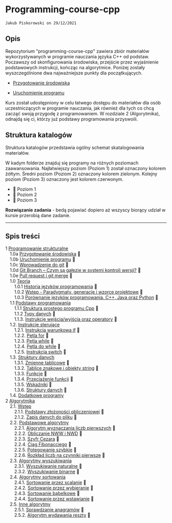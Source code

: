 # Programming-course-cpp

`Jakub Piskorowski on 29/12/2021`

## Opis

Repozytorium "programming-course-cpp" zawiera zbiór materiałów wykorzystywanych w programie nauczania języka C++ od podstaw. Poczawszy od skonfigurowania środowiska, przejście przez wyjaśnienie podstawowych instrukcji, kończąc na algorytmice. Poniżej zostały wyszczególnione dwa najważniejsze punkty dla początkujących.

- [Przygotowanie środowiska](1-programowanie-strukturalne/1-0a-przygotowanie-srodowiska/README.md)

- [Uruchomienie programu](1-programowanie-strukturalne/1-0b-uruchomienie-programu/README.md)

Kurs został udostępniony w celu łatwego dostępu do materiałów dla osób uczestniczących w programie nauczania, jak również dla tych co chcą zacząć swoją przygodę z programowaniem. W rozdziale 2 (Algorytmika), odnajdą się ci, którzy już podstawy programowania przyswoili.

## Struktura katalogów

Struktura katalogów przedstawia ogólny schemat skatalogowania materiałów.

W kadym folderze znajduj się programy na różnych poziomach zaawansowania. Najłatwiejszy poziom (Poziom 1) został oznaczony kolorem żółtym. Średni poziom (Poziom 2) oznaczony kolorem zielonym. Kolejny poziom (Poziom 3) oznaczony jest kolorem czerwonym.

- &#x1F4D2; Poziom 1
- &#x1F4D7; Poziom 2
- &#x1F4D5; Poziom 3

**Rozwiązanie zadania** - bedą pojawiać dopiero aż wszyscy biorący udział w kursie przerobią dane zadanie.

---

## Spis treści

1 [Programowanie strukturalne](1-programowanie-strukturalne/README.md) \
&emsp;1.0a [Przygotowanie środowiska](1-programowanie-strukturalne/1-0a-przygotowanie-srodowiska/README.md) &#x1F4D2; \
&emsp;1.0b [Uruchomienie programu](1-programowanie-strukturalne/1-0b-uruchomienie-programu/README.md) &#x1F4D2; \
&emsp;1.0c [Wprowadzenie do git](1-programowanie-strukturalne/1-0c-wprowadzenie-do-git/README.md) &#x1F4D2; \
&emsp;1.0d [Git Branch – Czym są gałęzie w systemi kontroli wersji?](./1-programowanie-strukturalne/1-0d-git-branch/README.md) &#x1F4D7; \
&emsp;1.0e [Pull request i git merge](1-programowanie-strukturalne/1-0e-pull-request-merge/README.md) &#x1F4D7; \
&emsp;1.0 [Teoria](1-programowanie-strukturalne/1-0-teoria/README.md) \
&emsp;&emsp;1.0.1 [Historia języków programowania](1-programowanie-strukturalne/1-0-teoria/1-0-1-historia-jezykow/README.md) &#x1F4D2;\
&emsp;&emsp;1.0.2 [Wstęp - Paradygmaty, generacje i wzorce projektowe](1-programowanie-strukturalne/1-0-teoria/1-0-2-paradygmaty-generacje-wzorce/README.md) &#x1F4D2;\
&emsp;&emsp;1.0.3 [Porównanie języków programowania. C++, Java oraz Python](1-programowanie-strukturalne/1-0-teoria/1-0-3-porownanie-jezykow/README.md) &#x1F4D2;\
&emsp;1.1 [Podstawy programowania](1-programowanie-strukturalne/1-1-podstawy-programowania/README.md)  \
&emsp;&emsp;1.1.1 [Struktura prostego programu Cpp](1-programowanie-strukturalne/1-1-podstawy-programowania/1-1-1-struktura-prostego-programu-cpp/README.md) &#x1F4D2; \
&emsp;&emsp;1.1.2 [Typy danych](1-programowanie-strukturalne/1-1-podstawy-programowania/1-1-2-typy-danych/README.md) &#x1F4D2; \
&emsp;&emsp;1.1.3. [Instrukcje wejścia/wyjścia oraz operatory](1-programowanie-strukturalne/1-1-podstawy-programowania/1-1-3-instrukcje-wej-wyj-oraz-operatory/README.md) &#x1F4D2; \
&emsp;1.2. [Instrukcje sterujące](1-programowanie-strukturalne/1-2-instrukcje-sterujace/README.md) \
&emsp;&emsp;1.2.1. [Instrukcja warunkowa if](1-programowanie-strukturalne/1-2-instrukcje-sterujace/1-2-1-instrukcja-if/README.md) &#x1F4D2; \
&emsp;&emsp;1.2.2. [Pętla for](1-programowanie-strukturalne/1-2-instrukcje-sterujace/1-2-2-petla-for/README.md) &#x1F4D2; \
&emsp;&emsp;1.2.3. [Pętla while](1-programowanie-strukturalne/1-2-instrukcje-sterujace/1-2-3-while/README.md) &#x1F4D2; \
&emsp;&emsp;1.2.4. [Pętla do while](1-programowanie-strukturalne/1-2-instrukcje-sterujace/1-2-4-do-while/README.md) &#x1F4D2; \
&emsp;&emsp;1.2.5. [Instrukcja switch](1-programowanie-strukturalne/1-2-instrukcje-sterujace/1-2-5-switch/README.md) &#x1F4D2; \
&emsp;1.3. [Struktury danych](1-programowanie-strukturalne/1-3-struktury-danych/README.md) \
&emsp;&emsp;1.3.1. [Zmienne tablicowe](1-programowanie-strukturalne/1-3-struktury-danych/1-3-1-tablice/README.md) &#x1F4D7; \
&emsp;&emsp;1.3.2. [Tablice znakowe i obiekty string](1-programowanie-strukturalne/1-3-struktury-danych/1-3-2-tablice-znakowe/README.md) &#x1F4D7; \
&emsp;&emsp;1.3.3. [Funkcje](1-programowanie-strukturalne/1-3-struktury-danych/1-3-3-funkcje/README.md) &#x1F4D7; \
&emsp;&emsp;1.3.4. [Przeciążenie funkcji](1-programowanie-strukturalne/1-3-struktury-danych/1-3-4-przeciazenie-funkcji/README.md) &#x1F4D7; \
&emsp;&emsp;1.3.5. [Wskaźniki](1-programowanie-strukturalne/1-3-struktury-danych/1-3-5-wskazniki/README.md) &#x1F4D5; \
&emsp;&emsp;1.3.6. [Struktury danych](1-programowanie-strukturalne/1-3-struktury-danych/1-3-6-struktury/README.md) &#x1F4D5; \
&emsp;1.4. [Dodatkowe programy](1-programowanie-strukturalne/1-4-dodatkowe/README.md) \
2 [Algorytmika](2-algorytmika/README.md) \
&emsp;2.1. [Wstęp](2-algorytmika/2-1-wstep/README.md) \
&emsp;&emsp;2.1.1. [Podstawy złożoności obliczeniowej](2-algorytmika/2-1-wstep/2-1-01-zlozonosc-obliczeniowa/README.md) &#x1F4D2; \
&emsp;&emsp;2.1.2. [Zapis danych do pliku](/2-algorytmika/2-1-wstep/2-1-02-zapis-do-pliku/README.md) &#x1F4D7; \
&emsp;2.2. [Podstawowe algorytmy](2-algorytmika/2-2-podstawowe-algorytmy/README.md) \
&emsp;&emsp;2.2.1. [Algorytm wyznaczania liczb pierwszych](2-algorytmika/2-2-podstawowe-algorytmy/2-2-01-liczby-pierwsze/README.md) &#x1F4D2; \
&emsp;&emsp;2.2.2. [Obliczanie NWW i NWD](2-algorytmika/2-2-podstawowe-algorytmy/2-2-02-nww-nwd/README.md) &#x1F4D2; \
&emsp;&emsp;2.2.3. [Szyfr Cezara](/2-algorytmika/2-2-podstawowe-algorytmy/2-2-03-szyfr-cezara/README.md) &#x1F4D7;  \
&emsp;&emsp;2.2.4. [Ciąg Fibonacciego](/2-algorytmika/2-2-podstawowe-algorytmy/2-2-04-ciag-fibonacciego/README.md) &#x1F4D2; \
&emsp;&emsp;2.2.5. [Potęgowanie szybkie](/2-algorytmika/2-2-podstawowe-algorytmy/2-2-05-potegowanie-szybkie/README.md) &#x1F4D7; \
&emsp;&emsp;2.2.6. [Rozkład liczb na czynniki pierwsze](/2-algorytmika/2-2-podstawowe-algorytmy/2-2-06-rozklad-liczby/README.md) &#x1F4D2;\
&emsp;2.3. [Algorytmy wyszukiwania](/2-algorytmika/2-3-algorytmy-wyszukiwania/README.md) \
&emsp;&emsp;2.3.1. [Wyszukiwanie naturalne](/2-algorytmika/2-3-algorytmy-wyszukiwania/2-3-01-wyszukiwanie-naturalne/README.md) &#x1F4D2; \
&emsp;&emsp;2.3.2. [Wyszukiwanie binarne](/2-algorytmika/2-3-algorytmy-wyszukiwania/2-3-02-wyszukiwanie-binarne/README.md) &#x1F4D7; \
&emsp;2.4. [Algorytmy sortowania](/2-algorytmika/2-4-algorytmy-sortowania/README.md) \
&emsp;&emsp;2.4.1. [Sortowanie przez scalanie](/2-algorytmika/2-4-algorytmy-sortowania/2-4-01-sortowanie-przez-scalanie/README.md) &#x1F4D5; \
&emsp;&emsp;2.4.2. [Sortowanie przez wybieranie](/2-algorytmika/2-4-algorytmy-sortowania/2-4-02-sortowanie-przez-wybieranie/README.md) &#x1F4D5; \
&emsp;&emsp;2.4.3. [Sortowanie bąbelkowe](/2-algorytmika/2-4-algorytmy-sortowania/2-4-03-sortowanie-babelkowe/README.md) &#x1F4D5; \
&emsp;&emsp;2.4.4. [Sortowanie przez wstawianie](/2-algorytmika/2-4-algorytmy-sortowania/2-4-04-sortowanie-przez-wstawianie/README.md) &#x1F4D5; \
&emsp;2.5. [Inne algorytmy](2-algorytmika/2-5-inne-algorytmy/README.md) \
&emsp;&emsp;2.5.1. [Sprawdzanie anagramów](/2-algorytmika/2-5-inne-algorytmy/2-5-01-anagramy/README.md) &#x1F4D2;\
&emsp;&emsp;2.5.2. [Algorytm wydawania reszty](/2-algorytmika/2-5-inne-algorytmy/2-5-02-wydawanie-reszty/README.md) &#x1F4D2;
